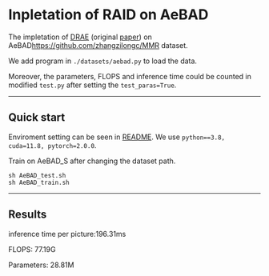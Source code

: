 # Inpletation of RAID on AeBAD
The impletation of [DRAE](https://github.com/plutoyuxie/Reconstruction-by-inpainting-for-visual-anomaly-detection) (original [paper](https://www.sciencedirect.com/science/article/pii/S0031320320305094)) on AeBAD<https://github.com/zhangzilongc/MMR> dataset.

We add program in `./datasets/aebad.py` to load the data.

Moreover, the parameters, FLOPS and inference time could be counted in modified `test.py` after setting the `test_paras=True`.

---
## Quick start
Enviroment setting can be seen in [README](origin_README.md). We use `python==3.8, cuda=11.8, pytorch=2.0.0`.

Train on AeBAD_S after changing the dataset path.
```
sh AeBAD_test.sh
sh AeBAD_train.sh
```
---
## Results
inference time per picture:196.31ms

FLOPS: 77.19G

Parameters: 28.81M
